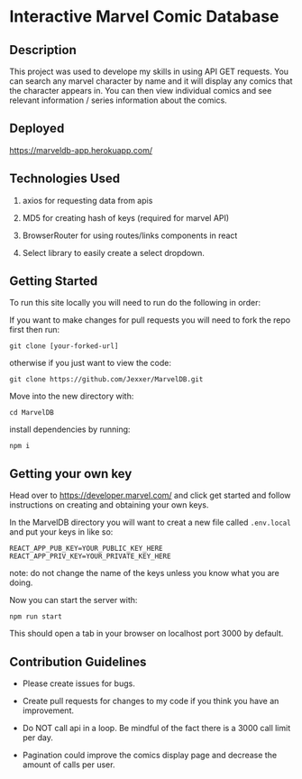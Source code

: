 # Interactive Marvel Comic Database

## Description

This project was used to develope my skills in using API GET requests. You can search any marvel character by name and it will display any comics that the character appears in. You can then view individual comics and see relevant information / series information about the comics.

## Deployed

https://marveldb-app.herokuapp.com/

## Technologies Used

1. axios for requesting data from apis

2. MD5 for creating hash of keys (required for marvel API)

3. BrowserRouter for using routes/links components in react

4. Select library to easily create a select dropdown.

## Getting Started

To run this site locally you will need to run do the following in order:

If you want to make changes for pull requests you will need to fork the repo first then run:
```
git clone [your-forked-url]
```

otherwise if you just want to view the code:
```
git clone https://github.com/Jexxer/MarvelDB.git
```

Move into the new directory with:
```
cd MarvelDB
```

install dependencies by running:
```
npm i
```

## Getting your own key

Head over to https://developer.marvel.com/ and click get started and follow instructions on creating and obtaining your own keys.

In the MarvelDB directory you will want to creat a new file called `.env.local` and put your keys in like so:
```
REACT_APP_PUB_KEY=YOUR_PUBLIC_KEY_HERE
REACT_APP_PRIV_KEY=YOUR_PRIVATE_KEY_HERE
```
note: do not change the name of the keys unless you know what you are doing.

Now you can start the server with:
```
npm run start
```

This should open a tab in your browser on localhost port 3000 by default.

## Contribution Guidelines
- Please create issues for bugs.
- Create pull requests for changes to my code if you think you have an improvement.

- Do NOT call api in a loop. Be mindful of the fact there is a 3000 call limit per day.
- Pagination could improve the comics display page and decrease the amount of calls per user.